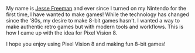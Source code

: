 My name is [Jesse Freeman](http://twitter.com/jessefreeman) and ever since I turned on my Nintendo for the first time, I have wanted to make games! While the technology has changed since the '80s, my desire to make 8-bit games hasn't. I wanted a way to make authentic retro games but with modern tools and workflows. This is how I came up with the idea for Pixel Vision 8.

I hope you enjoy using Pixel Vision 8 and making fun 8-bit games!
